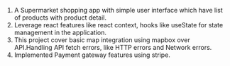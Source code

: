 1) A Supermarket shopping app with simple user interface which have list of products with product detail.
2) Leverage react features like react context, hooks like useState for state management in the application.
3) This project cover basic map integration using mapbox over API.Handling API fetch errors, like HTTP errors and Network errors.
4) Implemented Payment gateway features using stripe.
